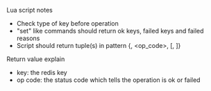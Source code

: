 Lua script notes

+  Check type of key before operation
+  "set" like commands should return ok keys, failed keys and failed reasons
+  Script should return tuple(s) in pattern {<key>, <op_code>, <value>[, <ttl>]}

Return value explain

+ key: the redis key
+ op code: the status code which tells the operation is ok or failed